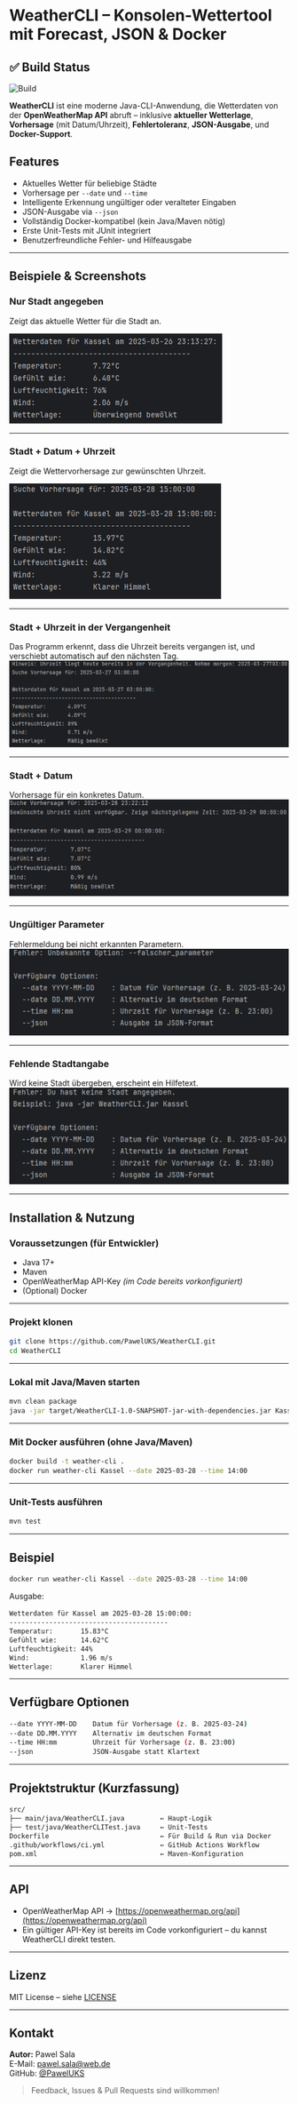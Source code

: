 # WeatherCLI – Konsolen-Wettertool mit Forecast, JSON & Docker

## ✅ Build Status
![Build](https://github.com/PawelUKS/WeatherCLI/actions/workflows/ci.yml/badge.svg)

**WeatherCLI** ist eine moderne Java-CLI-Anwendung, die Wetterdaten von der **OpenWeatherMap API** abruft – inklusive **aktueller Wetterlage**, **Vorhersage** (mit Datum/Uhrzeit), **Fehlertoleranz**, **JSON-Ausgabe**, und **Docker-Support**.

##  Features

- Aktuelles Wetter für beliebige Städte
- Vorhersage per `--date` und `--time`
- Intelligente Erkennung ungültiger oder veralteter Eingaben
- JSON-Ausgabe via `--json`
- Vollständig Docker-kompatibel (kein Java/Maven nötig)
- Erste Unit-Tests mit JUnit integriert
- Benutzerfreundliche Fehler- und Hilfeausgabe
---

## Beispiele & Screenshots

### Nur Stadt angegeben
Zeigt das aktuelle Wetter für die Stadt an.

![Nur Stadt](assets/only_city.png)

---

### Stadt + Datum + Uhrzeit
Zeigt die Wettervorhersage zur gewünschten Uhrzeit.

![Stadt + Datum + Uhrzeit](assets/city_date_time.png)

---

### Stadt + Uhrzeit in der Vergangenheit
Das Programm erkennt, dass die Uhrzeit bereits vergangen ist, und verschiebt automatisch auf den nächsten Tag.
![Nur Uhrzeit](assets/city_time.png)

---

### Stadt + Datum
Vorhersage für ein konkretes Datum.
![Stadt + Datum](assets/city_date.png)

---

### Ungültiger Parameter
Fehlermeldung bei nicht erkannten Parametern.
![Falscher Parameter](assets/wrong_parameter.png)

---

### Fehlende Stadtangabe
Wird keine Stadt übergeben, erscheint ein Hilfetext.
![Fehlende Stadt](assets/missing_city.png)

---

## Installation & Nutzung

### Voraussetzungen (für Entwickler)

- Java 17+
- Maven
- OpenWeatherMap API-Key *(im Code bereits vorkonfiguriert)*
- (Optional) Docker

---

### Projekt klonen

```bash
git clone https://github.com/PawelUKS/WeatherCLI.git
cd WeatherCLI
```

---

### Lokal mit Java/Maven starten

```bash
mvn clean package
java -jar target/WeatherCLI-1.0-SNAPSHOT-jar-with-dependencies.jar Kassel --date 2025-03-28 --time 14:00 --json
```

---

### Mit Docker ausführen (ohne Java/Maven)

```bash
docker build -t weather-cli .
docker run weather-cli Kassel --date 2025-03-28 --time 14:00
```

---

### Unit-Tests ausführen

```bash
mvn test
```

---

## Beispiel

```bash
docker run weather-cli Kassel --date 2025-03-28 --time 14:00
```

Ausgabe:
```
Wetterdaten für Kassel am 2025-03-28 15:00:00:
----------------------------------------
Temperatur:       15.83°C
Gefühlt wie:      14.62°C
Luftfeuchtigkeit: 44%
Wind:             1.96 m/s
Wetterlage:       Klarer Himmel
```

---

## Verfügbare Optionen

```bash
--date YYYY-MM-DD    Datum für Vorhersage (z. B. 2025-03-24)
--date DD.MM.YYYY    Alternativ im deutschen Format
--time HH:mm         Uhrzeit für Vorhersage (z. B. 23:00)
--json               JSON-Ausgabe statt Klartext
```

---

## Projektstruktur (Kurzfassung)

```
src/
├── main/java/WeatherCLI.java         ← Haupt-Logik
├── test/java/WeatherCLITest.java     ← Unit-Tests
Dockerfile                            ← Für Build & Run via Docker
.github/workflows/ci.yml              ← GitHub Actions Workflow
pom.xml                               ← Maven-Konfiguration
```

---

## API

- OpenWeatherMap API → [https://openweathermap.org/api](https://openweathermap.org/api)
- Ein gültiger API-Key ist bereits im Code vorkonfiguriert – du kannst WeatherCLI direkt testen.

---

## Lizenz

MIT License – siehe [LICENSE](LICENSE.md)

---

## Kontakt

**Autor:** Pawel Sala  
E-Mail: [pawel.sala@web.de](mailto:pawel.sala@web.de)  
GitHub: [@PawelUKS](https://github.com/PawelUKS)

> Feedback, Issues & Pull Requests sind willkommen!